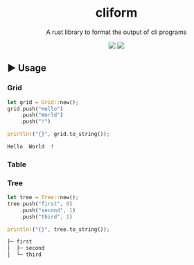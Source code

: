 <div align="center">

# cliform
A rust library to format the output of cli programs

![](https://img.shields.io/github/last-commit/loenard97/cliform?&style=for-the-badge&color=F74C00)
![](https://img.shields.io/github/repo-size/loenard97/cliform?&style=for-the-badge&color=F74C00)

</div>


## ▶️ Usage
### Grid
```rust
let grid = Grid::new();
grid.push("Hello")
    .push("World")
    .push("!")

println!("{}", grid.to_string());
```

```sh
Hello  World  !
```

### Table

### Tree
```rust
let tree = Tree::new();
tree.push("first", 0)
    .push("second", 1)
    .push("third", 1)

println!("{}", tree.to_string());
```

```sh
├─ first
│  ├─ second
│  └─ third
```
